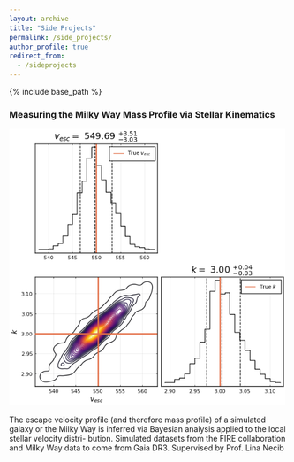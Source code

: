 ```yaml
---
layout: archive
title: "Side Projects"
permalink: /side_projects/
author_profile: true
redirect_from:
  - /sideprojects
---
```


{% include base_path %}

### Measuring the Milky Way Mass Profile via Stellar Kinematics

<img style="left;" src="/images/corner.png" width="500">

The escape velocity profile (and therefore mass profile) of a simulated galaxy or the
Milky Way is inferred via Bayesian analysis applied to the local stellar velocity distri-
bution. Simulated datasets from the FIRE collaboration and Milky Way data to come
from Gaia DR3. Supervised by Prof. Lina Necib



